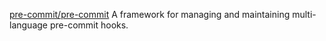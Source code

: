 
[pre-commit/pre-commit](https://github.com/pre-commit/pre-commit)
A framework for managing and maintaining multi-language pre-commit hooks.
